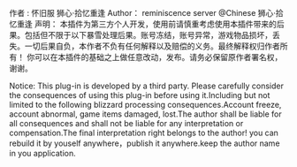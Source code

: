 作者 :
    怀旧服 狮心·拾忆重逢
Author：
    reminiscence server @Chinese 狮心·拾忆重逢
声明：
    本插件为第三方个人开发，使用前请慎重考虑使用本插件带来的后果。包括但不限于以下暴雪处理后果。账号冻结，账号异常，游戏物品损坏，丢失。一切后果自负，本作者不负有任何解释以及赔偿的义务。最终解释权归作者所有！
    你可以在本插件的基础之上做任意改动，发布。请务必保留原作者署名权，谢谢。

Notice:
    This plug-in is developed by a third party. Please carefully consider the consequences of using this plug-in before using it.Including but not limited to the following blizzard processing consequences.Account freeze, account abnormal, game items damaged, lost.The author shall be liable for all consequences and shall not be liable for any interpretation or compensation.The final interpretation right belongs to the author!
    you can rebuild it by youself anywhere，publish it anywhere.keep the author name in you application.